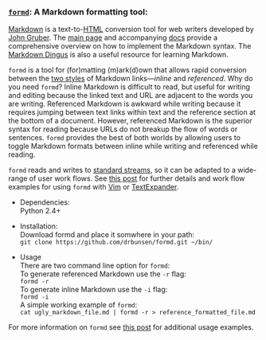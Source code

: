 ### [`formd`][9]: A Markdown formatting tool:

[Markdown][wiki] is a text-to-[HTML][] conversion tool for web writers developed by [John Gruber](http://en.wikipedia.org/wiki/John_Gruber). The [main page](http://daringfireball.net/projects/markdown/) and accompanying [docs][5] provide a comprehensive overview on how to implement the Markdown syntax. The [Markdown Dingus](http://daringfireball.net/projects/markdown/dingus) is also a useful resource for learning Markdown. 

`formd` is a tool for (for)matting (m)ark(d)own that allows rapid conversion between the [two styles](http://daringfireball.net/projects/markdown/syntax#link) of Markdown links&mdash;_inline_ and _referenced_. Why do you need `formd`? Inline Markdown is difficult to read, but useful for writing and editing because the linked text and URL are adjacent to the words you are writing. Referenced Markdown is awkward while writing because it requires jumping between text links within text and the reference section at the bottom of a document. However, referenced Markdown is the superior syntax for reading because URLs do not breakup the flow of words or sentences. `formd` provides the best of both worlds by allowing users to toggle Markdown formats between inline while writing and referenced while reading.

`formd` reads and writes to [standard streams](http://en.wikipedia.org/wiki/Standard_streams), so it can be adapted to a wide-range of user work flows. See [this post](http://www.drbunsen.org/formd-a-markdown-formatting-tool.html) for further details and work flow examples for using `formd` with [Vim](http://www.vim.org/) or [TextExpander][TE].

* Dependencies:  
Python 2.4+

* Installation:  
Download formd and place it somwhere in your path:  
`git clone https://github.com/drbunsen/formd.git ~/bin/`

* Usage  
There are two command line option for `formd`:  
To generate referenced Markdown use the `-r` flag:  
`formd -r`  
To generate inline Markdown use the `-i` flag:  
`formd -i`  
A simple working example of `formd`:  
`cat ugly_markdown_file.md | formd -r > reference_formatted_file.md`   

For more information on `formd` see [this post][] for additional usage examples.  

[HTML]:http://en.wikipedia.org/wiki/HTML
[5]: http://daringfireball.net/projects/markdown/syntax  "Markdown Docs"
[main page]:http://daringfireball.net/projects/markdown/
[wiki]: http://en.wikipedia.org/wiki/Markdown  "Wikipedia Entry for Markdown"
[9]:https://github.com/drbunsen/formd
[this post]: http://www.drbunsen.org/formd-a-markdown-formatting-tool.html
[TE]: http://smilesoftware.com/TextExpander/
